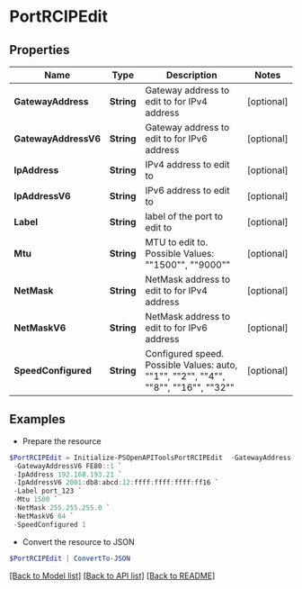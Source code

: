 # PortRCIPEdit
## Properties

Name | Type | Description | Notes
------------ | ------------- | ------------- | -------------
**GatewayAddress** | **String** | Gateway address to edit to for IPv4 address | [optional] 
**GatewayAddressV6** | **String** | Gateway address to edit to for IPv6 address | [optional] 
**IpAddress** | **String** | IPv4 address to edit to | [optional] 
**IpAddressV6** | **String** | IPv6 address to edit to | [optional] 
**Label** | **String** | label of the port to edit to | [optional] 
**Mtu** | **String** | MTU to edit to. Possible Values: &quot;&quot;1500&quot;&quot;, &quot;&quot;9000&quot;&quot; | [optional] 
**NetMask** | **String** | NetMask address to edit to for IPv4 address | [optional] 
**NetMaskV6** | **String** | NetMask address to edit to for IPv6 address | [optional] 
**SpeedConfigured** | **String** | Configured speed. Possible Values: auto, &quot;&quot;1&quot;&quot;, &quot;&quot;2&quot;&quot;, &quot;&quot;4&quot;&quot;, &quot;&quot;8&quot;&quot;, &quot;&quot;16&quot;&quot;, &quot;&quot;32&quot;&quot; | [optional] 

## Examples

- Prepare the resource
```powershell
$PortRCIPEdit = Initialize-PSOpenAPIToolsPortRCIPEdit  -GatewayAddress 255.255.255.0 `
 -GatewayAddressV6 FE80::1 `
 -IpAddress 192.168.193.21 `
 -IpAddressV6 2001:db8:abcd:12:ffff:ffff:ffff:ff16 `
 -Label port_123 `
 -Mtu 1500 `
 -NetMask 255.255.255.0 `
 -NetMaskV6 64 `
 -SpeedConfigured 1
```

- Convert the resource to JSON
```powershell
$PortRCIPEdit | ConvertTo-JSON
```

[[Back to Model list]](../README.md#documentation-for-models) [[Back to API list]](../README.md#documentation-for-api-endpoints) [[Back to README]](../README.md)

